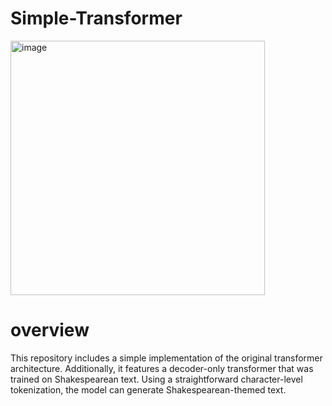 # Simple-Transformer
<img width="407" alt="image" src="https://github.com/ItaiPemp/Simple-Transformer/assets/102918201/a83ff4fc-ba83-4428-9798-5d5592f84589">

# overview
This repository includes a simple implementation of the original transformer architecture. Additionally, it features a decoder-only transformer that was trained on Shakespearean text. Using a straightforward character-level tokenization, the model can generate Shakespearean-themed text.



